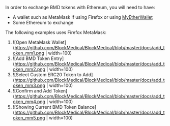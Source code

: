 In order to exchange BMD tokens with Ethereum, you will need to have:

* A wallet such as MetaMask if using Firefox or using [MyEtherWallet](https://www.myetherwallet.com)
* Some Ethereum to exchange

The following examples uses Firefox MetaMask:

1. ![Open MetaMask Wallet](https://github.com/BlockMedical/BlockMedical/blob/master/docs/add_token_mm1.png | width=100)
2. ![Add BMD Token Entry](https://github.com/BlockMedical/BlockMedical/blob/master/docs/add_token_mm2.png | width=100)
3. ![Select Custom ERC20 Token to Add](https://github.com/BlockMedical/BlockMedical/blob/master/docs/add_token_mm3.png | width=100)
4. ![Confirm and Add Token](https://github.com/BlockMedical/BlockMedical/blob/master/docs/add_token_mm4.png | width=100)
5. ![Showing Current BMD Token Balance](https://github.com/BlockMedical/BlockMedical/blob/master/docs/add_token_mm5.png | width=100)

